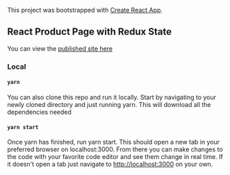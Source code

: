 This project was bootstrapped with [Create React App](https://github.com/facebook/create-react-app).

## React Product Page with Redux State

You can view the [published site here](https://dcoco1890.github.io/react-test/)

### Local

#### `yarn`

You can also clone this repo and run it locally. Start by navigating to your newly cloned directory and just running yarn. This will download all the dependencies needed

#### `yarn start`

Once yarn has finished, run yarn start. This should open a new tab in your preferred browser on localhost:3000. From there you can make changes to the code with your favorite code editor and see them change in real time. If it doesn't open a tab just navigate to [http://localhost:3000](http://localhost:3000) on your own.
